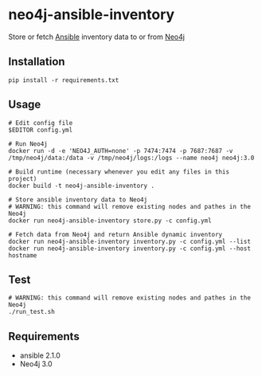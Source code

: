 # neo4j-ansible-inventory

Store or fetch [Ansible](https://github.com/ansible/ansible) inventory data
to or from [Neo4j](https://github.com/neo4j/neo4j)

## Installation

`pip install -r requirements.txt`

## Usage

```shell
# Edit config file
$EDITOR config.yml

# Run Neo4j
docker run -d -e 'NEO4J_AUTH=none' -p 7474:7474 -p 7687:7687 -v /tmp/neo4j/data:/data -v /tmp/neo4j/logs:/logs --name neo4j neo4j:3.0

# Build runtime (necessary whenever you edit any files in this project)
docker build -t neo4j-ansible-inventory .

# Store ansible inventory data to Neo4j
# WARNING: this command will remove existing nodes and pathes in the Neo4j
docker run neo4j-ansible-inventory store.py -c config.yml

# Fetch data from Neo4j and return Ansible dynamic inventory
docker run neo4j-ansible-inventory inventory.py -c config.yml --list
docker run neo4j-ansible-inventory inventory.py -c config.yml --host hostname
```

## Test
```shell
# WARNING: this command will remove existing nodes and pathes in the Neo4j
./run_test.sh
```

## Requirements
- ansible 2.1.0
- Neo4j 3.0
